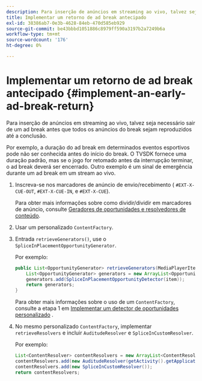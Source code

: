 ```yaml
---
description: Para inserção de anúncios em streaming ao vivo, talvez seja necessário sair de um ad break antes que todos os anúncios do break sejam reproduzidos até a conclusão.
title: Implementar um retorno de ad break antecipado
exl-id: 38386ab7-0e3b-4628-84eb-470d585eb929
source-git-commit: be43bbbd1051886c8979ff590a3197b2a7249b6a
workflow-type: tm+mt
source-wordcount: '176'
ht-degree: 0%

---
```


# Implementar um retorno de ad break antecipado {#implement-an-early-ad-break-return}

Para inserção de anúncios em streaming ao vivo, talvez seja necessário sair de um ad break antes que todos os anúncios do break sejam reproduzidos até a conclusão.

Por exemplo, a duração do ad break em determinados eventos esportivos pode não ser conhecida antes do início do break. O TVSDK fornece uma duração padrão, mas se o jogo for retomado antes da interrupção terminar, o ad break deverá ser encerrado. Outro exemplo é um sinal de emergência durante um ad break em um stream ao vivo.

1. Inscreva-se nos marcadores de anúncio de envio/recebimento ( `#EXT-X-CUE-OUT`, `#EXT-X-CUE-IN`, e `#EXT-X-CUE`).

   Para obter mais informações sobre como dividir/dividir em marcadores de anúncio, consulte [Geradores de oportunidades e resolvedores de conteúdo](../../../tvsdk-1.4-for-android/content-resolver/android-1.4-content-resolver-about.md).
1. Usar um personalizado `ContentFactory`.
1. Entrada `retrieveGenerators()`, use o `SpliceInPlacementOpportunityGenerator`.

   Por exemplo:

   ```java
   public List<OpportunityGenerator> retrieveGenerators(MediaPlayerItem item) { 
       List<OpportunityGenerator> generators = new ArrayList<OpportunityGenerator>(); 
       generators.add(SpliceInPlacementOpportunityDetector(item)); 
       return generators; 
   }
   ```

   Para obter mais informações sobre o uso de um `ContentFactory`, consulte a etapa 1 em [Implementar um detector de oportunidades personalizado](../../../tvsdk-1.4-for-android/content-resolver/android-1.4-opp-detector-impl.md) .

1. No mesmo personalizado `ContentFactory`, implementar `retrieveResolvers` e incluir `AuditudeResolver` e `SpliceInCustomResolver`.

   Por exemplo:

   ```java
   List<ContentResolver> contentResolvers = new ArrayList<ContentResolver>(); 
   contentResolvers.add(new AuditudeResolver(getActivity().getApplicationContext())); 
   contentResolvers.add(new SpliceInCustomResolver()); 
   return contentResolvers;
   ```
